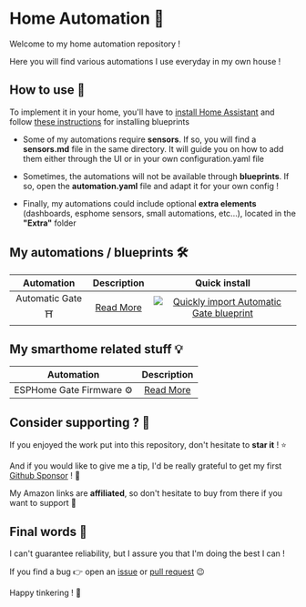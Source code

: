 # Home Automation 🏡
Welcome to my home automation repository !

Here you will find various automations I use everyday in my own house !

## How to use 🔌

To implement it in your home, you'll have to [install Home Assistant](https://www.home-assistant.io/installation/) and follow [these instructions](https://www.home-assistant.io/docs/automation/using_blueprints/#importing-blueprints) for installing blueprints

* Some of my automations require **sensors**. If so, you will find a **sensors.md** file in the same directory. It will guide you on how to add them either through the UI or in your own configuration.yaml file

* Sometimes, the automations will not be available through **blueprints**. If so, open the **automation.yaml** file and adapt it for your own config !

* Finally, my automations could include optional **extra elements** (dashboards, esphome sensors, small automations, etc...), located in the **"Extra"** folder

## My automations / blueprints 🛠️
|      Automation       | Description | Quick install |
| :-------------------: | :---------: | :-----------: |
|   Automatic Gate ⛩️   |  [Read More](https://github.com/etiennec78/Home-Automation/tree/master/Automatic%20Gate)  | [![Quickly import Automatic Gate blueprint](https://my.home-assistant.io/badges/blueprint_import.svg)](https://my.home-assistant.io/redirect/blueprint_import/?blueprint_url=https%3A%2F%2Fgithub.com%2Fetiennec78%2FHome-Automation%2Fblob%2Fmaster%2FAutomatic%20Gate%2Fblueprint.yaml) |

## My smarthome related stuff 💡
|        Automation        | Description |
| :----------------------: | :---------: |
| ESPHome Gate Firmware ⚙️ |  [Read More](https://github.com/etiennec78/Home-Automation/tree/master/Automatic%20Gate/Extra/Esphome%20gate%20firmware)  |

## Consider supporting ? 🩷

If you enjoyed the work put into this repository, don't hesitate to **star it** ! ⭐

And if you would like to give me a tip, I'd be really grateful to get my first [Github Sponsor](https://github.com/sponsors/etiennec78) ! 💛

My Amazon links are **affiliated**, so don't hesitate to buy from there if you want to support 🤗

## Final words 👋

I can't guarantee reliability, but I assure you that I'm doing the best I can !

If you find a bug 👉 open an [issue](https://github.com/etiennec78/Home-Automation/issues/new) or [pull request](https://github.com/etiennec78/Home-Automation/pulls) 😉

Happy tinkering ! 🔧
